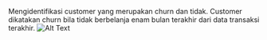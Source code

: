 Mengidentifikasi customer yang merupakan churn dan tidak. Customer dikatakan churn bila tidak berbelanja enam bulan terakhir dari data transaksi terakhir.
![Alt Text](/IMG_20180607_215858_069)
